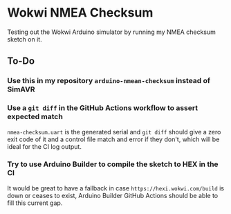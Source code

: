 # Wokwi NMEA Checksum

Testing out the Wokwi Arduino simulator by running my NMEA checksum sketch on
it.

## To-Do

### Use this in my repository `arduino-nmean-checksum` instead of SimAVR

### Use a `git diff` in the GitHub Actions workflow to assert expected match

`nmea-checksum.uart` is the generated serial and `git diff` should give a zero
exit code of it and a control file match and error if they don't, which will be
ideal for the CI log output.

### Try to use Arduino Builder to compile the sketch to HEX in the CI

It would be great to have a fallback in case `https://hexi.wokwi.com/build` is
down or ceases to exist, Arduino Builder GitHub Actions should be able to fill
this current gap.
